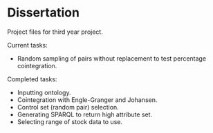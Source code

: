 # Dissertation

Project files for third year project.

Current tasks: 

- Random sampling of pairs without replacement to test percentage cointegration.

Completed tasks:

- Inputting ontology.
- Cointegration with Engle-Granger and Johansen.
- Control set (random pair) selection.
- Generating SPARQL to return high attribute set.
- Selecting range of stock data to use.
